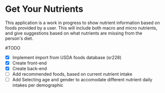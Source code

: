 # Get Your Nutrients

This application is a work in progress to show nutrient information based on foods provided by a user.
This will include both macro and micro nutrients, and give suggestions based on what nutrients are missing
from the person's diet.

#TODO
- [x] Implement import from USDA foods database (sr228)
- [x] Create front-end
- [x] Create back-end 
- [ ] Add recommended foods, based on current nutrient intake
- [ ] Add Selecting age and gender to accomodate different nutrient daily intakes per demographic